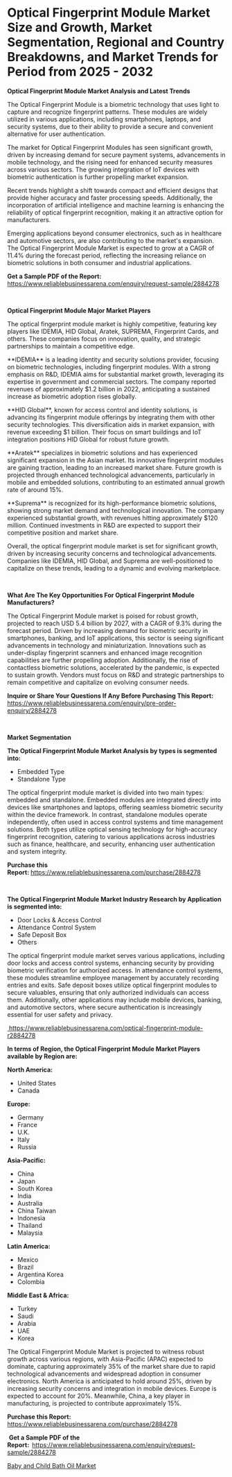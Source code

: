 <p><h1>Optical Fingerprint Module Market Size and Growth, Market Segmentation, Regional and Country Breakdowns, and Market Trends for Period from 2025 -  2032</h1></p><p><strong>Optical Fingerprint Module Market Analysis and Latest Trends</strong></p>
<p><p>The Optical Fingerprint Module is a biometric technology that uses light to capture and recognize fingerprint patterns. These modules are widely utilized in various applications, including smartphones, laptops, and security systems, due to their ability to provide a secure and convenient alternative for user authentication. </p><p>The market for Optical Fingerprint Modules has seen significant growth, driven by increasing demand for secure payment systems, advancements in mobile technology, and the rising need for enhanced security measures across various sectors. The growing integration of IoT devices with biometric authentication is further propelling market expansion. </p><p>Recent trends highlight a shift towards compact and efficient designs that provide higher accuracy and faster processing speeds. Additionally, the incorporation of artificial intelligence and machine learning is enhancing the reliability of optical fingerprint recognition, making it an attractive option for manufacturers. </p><p>Emerging applications beyond consumer electronics, such as in healthcare and automotive sectors, are also contributing to the market's expansion. The Optical Fingerprint Module Market is expected to grow at a CAGR of 11.4% during the forecast period, reflecting the increasing reliance on biometric solutions in both consumer and industrial applications.</p></p>
<p><strong>Get a Sample PDF of the Report:&nbsp;</strong> <a href="https://www.reliablebusinessarena.com/enquiry/request-sample/2884278?utm_campaign=1871&utm_medium=2&utm_source=Github&utm_content=ia&utm_term=13032025&utm_id=optical-fingerprint-module">https://www.reliablebusinessarena.com/enquiry/request-sample/2884278</a></p>
<p>&nbsp;</p>
<p><strong>Optical Fingerprint Module Major Market Players</strong></p>
<p><p>The optical fingerprint module market is highly competitive, featuring key players like IDEMIA, HID Global, Aratek, SUPREMA, Fingerprint Cards, and others. These companies focus on innovation, quality, and strategic partnerships to maintain a competitive edge.</p><p>**IDEMIA** is a leading identity and security solutions provider, focusing on biometric technologies, including fingerprint modules. With a strong emphasis on R&D, IDEMIA aims for substantial market growth, leveraging its expertise in government and commercial sectors. The company reported revenues of approximately $1.2 billion in 2022, anticipating a sustained increase as biometric adoption rises globally.</p><p>**HID Global**, known for access control and identity solutions, is advancing its fingerprint module offerings by integrating them with other security technologies. This diversification aids in market expansion, with revenue exceeding $1 billion. Their focus on smart buildings and IoT integration positions HID Global for robust future growth.</p><p>**Aratek** specializes in biometric solutions and has experienced significant expansion in the Asian market. Its innovative fingerprint modules are gaining traction, leading to an increased market share. Future growth is projected through enhanced technological advancements, particularly in mobile and embedded solutions, contributing to an estimated annual growth rate of around 15%.</p><p>**Suprema** is recognized for its high-performance biometric solutions, showing strong market demand and technological innovation. The company experienced substantial growth, with revenues hitting approximately $120 million. Continued investments in R&D are expected to support their competitive position and market share.</p><p>Overall, the optical fingerprint module market is set for significant growth, driven by increasing security concerns and technological advancements. Companies like IDEMIA, HID Global, and Suprema are well-positioned to capitalize on these trends, leading to a dynamic and evolving marketplace.</p></p>
<p>&nbsp;</p>
<p><strong>What Are The Key Opportunities For Optical Fingerprint Module Manufacturers?</strong></p>
<p><p>The Optical Fingerprint Module market is poised for robust growth, projected to reach USD 5.4 billion by 2027, with a CAGR of 9.3% during the forecast period. Driven by increasing demand for biometric security in smartphones, banking, and IoT applications, this sector is seeing significant advancements in technology and miniaturization. Innovations such as under-display fingerprint scanners and enhanced image recognition capabilities are further propelling adoption. Additionally, the rise of contactless biometric solutions, accelerated by the pandemic, is expected to sustain growth. Vendors must focus on R&D and strategic partnerships to remain competitive and capitalize on evolving consumer needs.</p></p>
<p><strong>Inquire or Share Your Questions If Any Before Purchasing This Report:</strong> <a href="https://www.reliablebusinessarena.com/enquiry/pre-order-enquiry/2884278?utm_campaign=1871&utm_medium=2&utm_source=Github&utm_content=ia&utm_term=13032025&utm_id=optical-fingerprint-module">https://www.reliablebusinessarena.com/enquiry/pre-order-enquiry/2884278</a></p>
<p>&nbsp;</p>
<p><strong>Market Segmentation</strong></p>
<p><strong>The Optical Fingerprint Module Market Analysis by types is segmented into:</strong></p>
<p><ul><li>Embedded Type</li><li>Standalone Type</li></ul></p>
<p><p>The optical fingerprint module market is divided into two main types: embedded and standalone. Embedded modules are integrated directly into devices like smartphones and laptops, offering seamless biometric security within the device framework. In contrast, standalone modules operate independently, often used in access control systems and time management solutions. Both types utilize optical sensing technology for high-accuracy fingerprint recognition, catering to various applications across industries such as finance, healthcare, and security, enhancing user authentication and system integrity.</p></p>
<p><strong>Purchase this Report:&nbsp;</strong><a href="https://www.reliablebusinessarena.com/purchase/2884278?utm_campaign=1871&utm_medium=2&utm_source=Github&utm_content=ia&utm_term=13032025&utm_id=optical-fingerprint-module">https://www.reliablebusinessarena.com/purchase/2884278</a></p>
<p>&nbsp;</p>
<p><strong>The Optical Fingerprint Module Market Industry Research by Application is segmented into:</strong></p>
<p><ul><li>Door Locks & Access Control</li><li>Attendance Control System</li><li>Safe Deposit Box</li><li>Others</li></ul></p>
<p><p>The optical fingerprint module market serves various applications, including door locks and access control systems, enhancing security by providing biometric verification for authorized access. In attendance control systems, these modules streamline employee management by accurately recording entries and exits. Safe deposit boxes utilize optical fingerprint modules to secure valuables, ensuring that only authorized individuals can access them. Additionally, other applications may include mobile devices, banking, and automotive sectors, where secure authentication is increasingly essential for user safety and privacy.</p></p>
<p><a href="https://www.reliablebusinessarena.com/optical-fingerprint-module-r2884278?utm_campaign=1871&utm_medium=2&utm_source=Github&utm_content=ia&utm_term=13032025&utm_id=optical-fingerprint-module">&nbsp;https://www.reliablebusinessarena.com/optical-fingerprint-module-r2884278</a></p>
<p><strong>In terms of Region, the Optical Fingerprint Module Market Players available by Region are:</strong></p>
<p>
    <p> <strong> North America: </strong>
        <ul>
            <li>United States</li>
            <li>Canada</li>
        </ul>
        </p> 
    <p> <strong> Europe: </strong>
        <ul>
            <li>Germany</li>
            <li>France</li>
            <li>U.K.</li>
            <li>Italy</li>
            <li>Russia</li>
        </ul>
        </p> 
    <p> <strong> Asia-Pacific: </strong>
        <ul>
            <li>China</li>
            <li>Japan</li>
            <li>South Korea</li>
            <li>India</li>
            <li>Australia</li>
            <li>China Taiwan</li>
            <li>Indonesia</li>
            <li>Thailand</li>
            <li>Malaysia</li>
        </ul>
        </p> 
    <p> <strong> Latin America: </strong>
        <ul>
            <li>Mexico</li>
            <li>Brazil</li>
            <li>Argentina Korea</li>
            <li>Colombia</li>
        </ul>
        </p> 
    <p> <strong> Middle East & Africa: </strong>
        <ul>
            <li>Turkey</li>
            <li>Saudi</li>
            <li>Arabia</li>
            <li>UAE</li>
            <li>Korea</li>
        </ul>
    </p>
    </p>
<p><p>The Optical Fingerprint Module Market is projected to witness robust growth across various regions, with Asia-Pacific (APAC) expected to dominate, capturing approximately 35% of the market share due to rapid technological advancements and widespread adoption in consumer electronics. North America is anticipated to hold around 25%, driven by increasing security concerns and integration in mobile devices. Europe is expected to account for 20%. Meanwhile, China, a key player in manufacturing, is projected to contribute approximately 15%.</p></p>
<p><strong>Purchase this Report: </strong><a href="https://www.reliablebusinessarena.com/purchase/2884278?utm_campaign=1871&utm_medium=2&utm_source=Github&utm_content=ia&utm_term=13032025&utm_id=optical-fingerprint-module">https://www.reliablebusinessarena.com/purchase/2884278</a></p>
<p>&nbsp;<strong>Get a Sample PDF of the Report:&nbsp;&nbsp;</strong><a href="https://www.reliablebusinessarena.com/enquiry/request-sample/2884278?utm_campaign=1871&utm_medium=2&utm_source=Github&utm_content=ia&utm_term=13032025&utm_id=optical-fingerprint-module">https://www.reliablebusinessarena.com/enquiry/request-sample/2884278</a></p>
<p><strong></strong></p>
<p><p><a href="https://github.com/marloy8/Market-Research-Report-List-7/blob/main/baby-and-child-bath-oil-market.md?utm_campaign=1871&utm_medium=2&utm_source=Github&utm_content=ia&utm_term=13032025&utm_id=optical-fingerprint-module">Baby and Child Bath Oil Market</a></p></p>